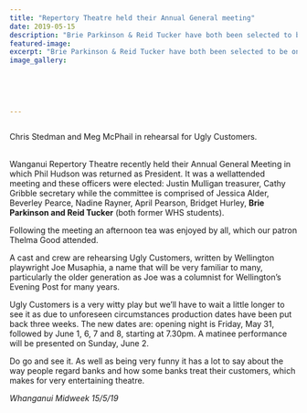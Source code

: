 ```yaml
---
title: "Repertory Theatre held their Annual General meeting"
date: 2019-05-15
description: "Brie Parkinson & Reid Tucker have both been selected to be on the committee of the Wanganui Repertory Theatre..."
featured-image: 
excerpt: "Brie Parkinson & Reid Tucker have both been selected to be on the committee of the Wanganui Repertory Theatre."
image_gallery:
    
    
    
    
    
---
```


<p><img src="https://i.prcdn.co/img?regionKey=P308KUK0%2bkAJtOqExatkVg%3d%3d" alt="" /></p>
<p>Chris Stedman and Meg McPhail in rehearsal for Ugly Customers.</p>
<p data-bind="text: $data"><br />Wanganui Repertory Theatre recently held their Annual General Meeting in which Phil Hudson was returned as President. It was a wellattended meeting and these officers were elected: Justin Mulligan treasurer, Cathy Gribble secretary while the committee is comprised of Jessica Alder, Beverley Pearce, Nadine Rayner, April Pearson, Bridget Hurley, <strong>Brie Parkinson and Reid Tucker</strong>&nbsp;(both former WHS students).</p>
<p data-bind="text: $data">Following the meeting an afternoon tea was enjoyed by all, which our patron Thelma Good attended.</p>
<p data-bind="text: $data">A cast and crew are rehearsing Ugly Customers, written by Wellington playwright Joe Musaphia, a name that will be very familiar to many, particularly the older generation as Joe was a columnist for Wellington&rsquo;s Evening Post for many years.</p>
<p data-bind="text: $data">Ugly Customers is a very witty play but we&rsquo;ll have to wait a little longer to see it as due to unforeseen circumstances production dates have been put back three weeks. The new dates are: opening night is Friday, May 31, followed by June 1, 6, 7 and 8, starting at 7.30pm. A matinee performance will be presented on Sunday, June 2.</p>
<p data-bind="text: $data">Do go and see it. As well as being very funny it has a lot to say about the way people regard banks and how some banks treat their customers, which makes for very entertaining theatre.</p>
<p data-bind="text: $data"><em>Whanganui Midweek 15/5/19</em></p>

